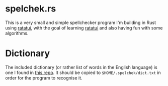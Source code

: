 # spelchek.rs
This is a very small and simple spellchecker program I'm building in Rust using [ratatui](https://ratatui.rs/), with the goal of learning [ratatui](https://ratatui.rs/) and also having fun with some algorithms.

# Dictionary
The included dictionary (or rather list of words in the English language) is one I found in [this repo](https://github.com/dwyl/english-words). It should be copied to `$HOME/.spelchek/dict.txt` in order for the program to recognise it.

